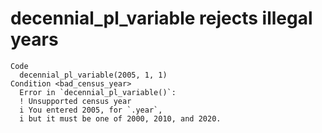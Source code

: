 # decennial_pl_variable rejects illegal years

    Code
      decennial_pl_variable(2005, 1, 1)
    Condition <bad_census_year>
      Error in `decennial_pl_variable()`:
      ! Unsupported census year
      i You entered 2005, for `.year`,
      i but it must be one of 2000, 2010, and 2020.

